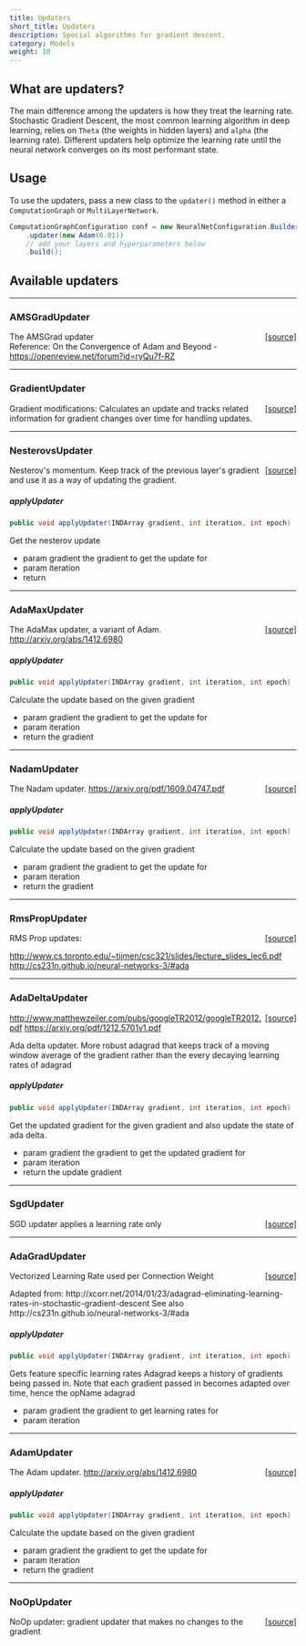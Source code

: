 ```yaml
---
title: Updaters
short_title: Updaters
description: Special algorithms for gradient descent.
category: Models
weight: 10
---
```


## What are updaters?

The main difference among the updaters is how they treat the learning rate. Stochastic Gradient Descent, the most common learning algorithm in deep learning, relies on `Theta` (the weights in hidden layers) and `alpha` (the learning rate). Different updaters help optimize the learning rate until the neural network converges on its most performant state.

## Usage

To use the updaters, pass a new class to the `updater()` method in either a `ComputationGraph` or `MultiLayerNetwork`.

```java
ComputationGraphConfiguration conf = new NeuralNetConfiguration.Builder()
    .updater(new Adam(0.01))
    // add your layers and hyperparameters below
    .build();
```

## Available updaters


---

### AMSGradUpdater
<span style="float:right;"> [[source]](https://github.com/deeplearning4j/deeplearning4j/tree/master/nd4j/nd4j-backends/nd4j-api-parent/nd4j-api/src/main/java/org/nd4j/linalg/learning//AMSGradUpdater.java) </span>

The AMSGrad updater<br>
Reference: On the Convergence of Adam and Beyond - https://openreview.net/forum?id=ryQu7f-RZ





---

### GradientUpdater
<span style="float:right;"> [[source]](https://github.com/deeplearning4j/deeplearning4j/tree/master/nd4j/nd4j-backends/nd4j-api-parent/nd4j-api/src/main/java/org/nd4j/linalg/learning//GradientUpdater.java) </span>

Gradient modifications: Calculates an update and tracks related information for gradient changes over time
for handling updates.





---

### NesterovsUpdater
<span style="float:right;"> [[source]](https://github.com/deeplearning4j/deeplearning4j/tree/master/nd4j/nd4j-backends/nd4j-api-parent/nd4j-api/src/main/java/org/nd4j/linalg/learning//NesterovsUpdater.java) </span>

Nesterov's momentum.
Keep track of the previous layer's gradient
and use it as a way of updating the gradient.


##### applyUpdater 
```java
public void applyUpdater(INDArray gradient, int iteration, int epoch) 
```


Get the nesterov update

- param gradient  the gradient to get the update for
- param iteration
- return





---

### AdaMaxUpdater
<span style="float:right;"> [[source]](https://github.com/deeplearning4j/deeplearning4j/tree/master/nd4j/nd4j-backends/nd4j-api-parent/nd4j-api/src/main/java/org/nd4j/linalg/learning//AdaMaxUpdater.java) </span>

The AdaMax updater, a variant of Adam.
http://arxiv.org/abs/1412.6980


##### applyUpdater 
```java
public void applyUpdater(INDArray gradient, int iteration, int epoch) 
```


Calculate the update based on the given gradient

- param gradient  the gradient to get the update for
- param iteration
- return the gradient





---

### NadamUpdater
<span style="float:right;"> [[source]](https://github.com/deeplearning4j/deeplearning4j/tree/master/nd4j/nd4j-backends/nd4j-api-parent/nd4j-api/src/main/java/org/nd4j/linalg/learning//NadamUpdater.java) </span>

The Nadam updater.
https://arxiv.org/pdf/1609.04747.pdf


##### applyUpdater 
```java
public void applyUpdater(INDArray gradient, int iteration, int epoch) 
```


Calculate the update based on the given gradient

- param gradient  the gradient to get the update for
- param iteration
- return the gradient





---

### RmsPropUpdater
<span style="float:right;"> [[source]](https://github.com/deeplearning4j/deeplearning4j/tree/master/nd4j/nd4j-backends/nd4j-api-parent/nd4j-api/src/main/java/org/nd4j/linalg/learning//RmsPropUpdater.java) </span>

RMS Prop updates:

http://www.cs.toronto.edu/~tijmen/csc321/slides/lecture_slides_lec6.pdf
http://cs231n.github.io/neural-networks-3/#ada





---

### AdaDeltaUpdater
<span style="float:right;"> [[source]](https://github.com/deeplearning4j/deeplearning4j/tree/master/nd4j/nd4j-backends/nd4j-api-parent/nd4j-api/src/main/java/org/nd4j/linalg/learning//AdaDeltaUpdater.java) </span>

http://www.matthewzeiler.com/pubs/googleTR2012/googleTR2012.pdf
https://arxiv.org/pdf/1212.5701v1.pdf

Ada delta updater. More robust adagrad that keeps track of a moving window
average of the gradient rather than the every decaying learning rates of adagrad


##### applyUpdater 
```java
public void applyUpdater(INDArray gradient, int iteration, int epoch) 
```


Get the updated gradient for the given gradient
and also update the state of ada delta.

- param gradient  the gradient to get the
updated gradient for
- param iteration
- return the update gradient





---

### SgdUpdater
<span style="float:right;"> [[source]](https://github.com/deeplearning4j/deeplearning4j/tree/master/nd4j/nd4j-backends/nd4j-api-parent/nd4j-api/src/main/java/org/nd4j/linalg/learning//SgdUpdater.java) </span>

SGD updater applies a learning rate only




---

### AdaGradUpdater
<span style="float:right;"> [[source]](https://github.com/deeplearning4j/deeplearning4j/tree/master/nd4j/nd4j-backends/nd4j-api-parent/nd4j-api/src/main/java/org/nd4j/linalg/learning//AdaGradUpdater.java) </span>

Vectorized Learning Rate used per Connection Weight
<p/>
Adapted from: http://xcorr.net/2014/01/23/adagrad-eliminating-learning-rates-in-stochastic-gradient-descent
See also http://cs231n.github.io/neural-networks-3/#ada


##### applyUpdater 
```java
public void applyUpdater(INDArray gradient, int iteration, int epoch) 
```


Gets feature specific learning rates
Adagrad keeps a history of gradients being passed in.
Note that each gradient passed in becomes adapted over time, hence the opName adagrad

- param gradient  the gradient to get learning rates for
- param iteration





---

### AdamUpdater
<span style="float:right;"> [[source]](https://github.com/deeplearning4j/deeplearning4j/tree/master/nd4j/nd4j-backends/nd4j-api-parent/nd4j-api/src/main/java/org/nd4j/linalg/learning//AdamUpdater.java) </span>

The Adam updater.
http://arxiv.org/abs/1412.6980


##### applyUpdater 
```java
public void applyUpdater(INDArray gradient, int iteration, int epoch) 
```


Calculate the update based on the given gradient

- param gradient  the gradient to get the update for
- param iteration
- return the gradient





---

### NoOpUpdater
<span style="float:right;"> [[source]](https://github.com/deeplearning4j/deeplearning4j/tree/master/nd4j/nd4j-backends/nd4j-api-parent/nd4j-api/src/main/java/org/nd4j/linalg/learning//NoOpUpdater.java) </span>

NoOp updater: gradient updater that makes no changes to the gradient

